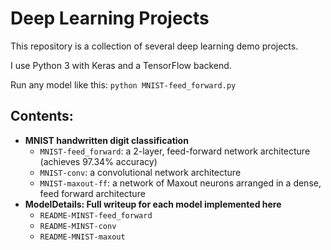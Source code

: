 # Deep Learning Projects

This repository is a collection of several deep learning demo projects.

I use Python 3 with Keras and a TensorFlow backend.

Run any model like this:
`python MNIST-feed_forward.py`

## Contents:
* __MNIST handwritten digit classification__
  * `MNIST-feed_forward`: a 2-layer, feed-forward network architecture (achieves 97.34% accuracy)
  * `MNIST-conv`: a convolutional network architecture
  * `MNIST-maxout-ff`: a network of Maxout neurons arranged in a dense, feed forward architecture
* __ModelDetails: Full writeup for each model implemented here__
  * `README-MINST-feed_forward`
  * `README-MINST-conv`
  * `README-MNIST-maxout`
